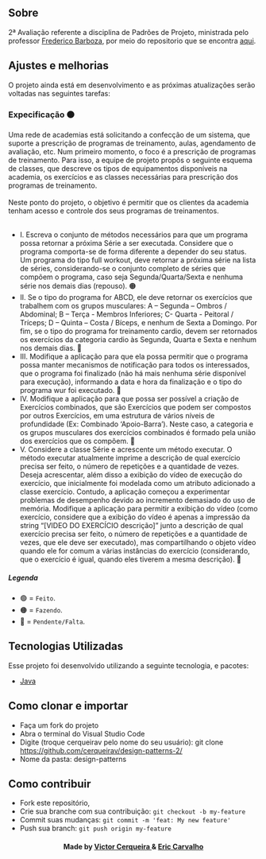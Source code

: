 <a id="about"></a>

## Sobre


   2ª Avaliação referente a disciplina de Padrões de Projeto, ministrada pelo professor [Frederico Barboza](http://lattes.cnpq.br/2897532678011764), por meio do repositorio que se encontra [aqui](https://github.com/pooinf008/INF011-2022.1).

<a id="features"></a>

## Ajustes e melhorias

O projeto ainda está em desenvolvimento e as próximas atualizações serão voltadas nas seguintes tarefas:

<h3> Expecificação 🟠</h3>
     <p>
      Uma rede de academias está solicitando a confecção de um sistema, que suporte a prescrição de programas de treinamento, 
      aulas, agendamento de avaliação, etc. Num primeiro momento, o foco é a prescrição de programas de treinamento. Para isso, 
      a equipe de projeto propôs o seguinte esquema de classes, que descreve os tipos de equipamentos disponíveis na academia, 
      os exercícios e as classes necessárias para prescrição dos programas de treinamento. 
      <br><br> Neste ponto do projeto, o objetivo é permitir que os clientes da academia tenham acesso e controle dos seus programas de treinamentos.</br></br> </p>
	
    
   <ul>
        <li> I. Escreva o conjunto de métodos necessários para que um programa possa retornar a próxima Série a
	ser executada. Considere que o programa comporta-se de forma diferente a depender do seu status.
	Um programa do tipo full workout, deve retornar a próxima série na lista de séries, considerando-se
	o conjunto completo de séries que compõem o programa, caso seja Segunda/Quarta/Sexta e
	nenhuma série nos demais dias (repouso). 🟠
	<li> II. Se o tipo do programa for ABCD, ele deve retornar os exercícios que trabalhem com os grupos
	musculares: A – Segunda – Ombros / Abdominal; B – Terça - Membros Inferiores; C- Quarta -
	Peitoral / Tríceps; D – Quinta – Costa / Bíceps, e nenhum de Sexta a Domingo.
	Por fim, se o tipo do programa for treinamento cardio, devem ser retornados os exercícios da
	categoria cardio às Segunda, Quarta e Sexta e nenhum nos demais dias.  🔴	
	<li> III. Modifique a aplicação para que ela possa permitir que o programa possa manter mecanismos de
	notificação para todos os interessados, que o programa foi finalizado (não há mais nenhuma série
	disponível para execução), informando a data e hora da finalização e o tipo do programa wur foi
	executado. 🔴
	<li> IV. Modifique a aplicação para que possa ser possível a criação de Exercícios combinados, que são
	Exercícios que podem ser compostos por outros Exercícios, em uma estrutura de vários níveis de
	profundidade (Ex: Combinado ‘Apoio-Barra’). Neste caso, a categoria e os grupos musculares dos
	exercícios combinados é formado pela união dos exercícios que os compõem. 🔴
	<li> V. Considere a classe Série e acrescente um método executar. O método executar atualmente imprime a
	descrição de qual exercício precisa ser feito, o número de repetições e a quantidade de vezes. Deseja 
	acrescentar, além disso a exibição do vídeo de execução do exercício, que inicialmente foi modelada
	como um atributo adicionado a classe exercício. Contudo, a aplicação começou a experimentar
	problemas de desempenho devido ao incremento demasiado do uso de memória. Modifique a
	aplicação para permitir a exibição do vídeo (como exercício, considere que a exibição do vídeo é
	apenas a impressão da string “[VIDEO DO EXERCÍCIO descrição]” junto a descrição de qual
	exercício precisa ser feito, o número de repetições e a quantidade de vezes, que ele deve ser
	executado), mas compartilhando o objeto vídeo quando ele for comum a várias instâncias do
	exercício (considerando, que o exercício é igual, quando eles tiverem a mesma descrição).  🔴
     </ul>         
                
##### Legenda
- 🟢 = `Feito`.
- 🟠 = `Fazendo`.
- 🔴 = `Pendente/Falta`.

<a id="technologies-used"></a>

## Tecnologias Utilizadas

Esse projeto foi desenvolvido utilizando a seguinte tecnologia, e pacotes:

- [Java](https://www.java.com/pt-BR/)

<a id="how-to-use"></a>

## Como clonar e importar

- Faça um fork do projeto
- Abra o terminal do Visual Studio Code
- Digite (troque cerqueirav pelo nome do seu usuário): git clone https://github.com/cerqueirav/design-patterns-2/
- Nome da pasta: design-patterns


<a id="how-to-contribute"></a>

## Como contribuir

- Fork este repositório,
- Crie sua branche com sua contribuição: `git checkout -b my-feature`
- Commit suas mudanças: `git commit -m 'feat: My new feature' `
- Push sua branch: `git push origin my-feature`

<h4 align="center">
	Made by <a href="https://github.com/cerqueirav" target="_blank">Victor Cerqueira </a> & <a href="https://github.com/snuknu" target="_blank">Eric Carvalho </a>
</h4>
